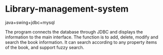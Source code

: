 # Library-management-system
java+swing+jdbc+mysql



The program connects the database through JDBC and displays the information to the main interface. 
The function is to add, delete, modify and search the book information.
It can search according to any property items of the book, and support fuzzy search.
